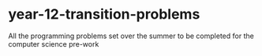 # year-12-transition-problems
All the programming problems set over the summer to be completed for the computer science pre-work

